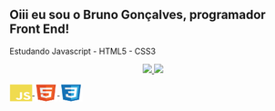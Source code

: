 ## Oiii eu sou o Bruno Gonçalves, programador Front End!

<p> Estudando Javascript - HTML5 - CSS3 </p>

<div align="center">
  <a href="https://github.com/brunogoncalvesferreira">
  <img height="180em" src="https://github-readme-stats.vercel.app/api?username=brunogoncalvesferreira&show_icons=true&theme=dark&include_all_commits=true&count_private=true"/>
  <img height="180em" src="https://github-readme-stats.vercel.app/api/top-langs/?username=brunogoncalvesferreira&layout=compact&langs_count=7&theme=dark"/>
</div>
<div style="display: inline_block"><br>
  <img align="center" alt="bruno-Js" height="30" width="40" src="https://raw.githubusercontent.com/devicons/devicon/master/icons/javascript/javascript-plain.svg">
  <img align="center" alt="bruno-HTML" height="30" width="40" src="https://raw.githubusercontent.com/devicons/devicon/master/icons/html5/html5-original.svg">
  <img align="center" alt="bruno-CSS" height="30" width="40" src="https://raw.githubusercontent.com/devicons/devicon/master/icons/css3/css3-original.svg">
</div>
